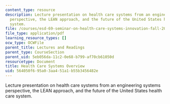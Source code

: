 ```yaml
---
content_type: resource
description: Lecture presentation on health care systems from an engineering systems
  perspective, the LEAN approach, and the future of the United States health care
  system.
file: /courses/esd-69-seminar-on-health-care-systems-innovation-fall-2010/564050f695a03aa451a1b55b3456482e_MITESD_69F10_lecture3.pdf
file_type: application/pdf
learning_resource_types: []
ocw_type: OCWFile
parent_title: Lectures and Readings
parent_type: CourseSection
parent_uid: 5eb056da-11c2-0e68-b799-af70cb61050d
resourcetype: Document
title: Health Care Systems Overview
uid: 564050f6-95a0-3aa4-51a1-b55b3456482e
---
```

Lecture presentation on health care systems from an engineering systems perspective, the LEAN approach, and the future of the United States health care system.

